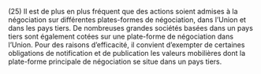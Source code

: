 (25) Il est de plus en plus fréquent que des actions soient admises à la négociation sur différentes plates-formes de négociation, dans l’Union et dans les pays tiers. De nombreuses grandes sociétés basées dans un pays tiers sont également cotées sur une plate-forme de négociation dans l’Union. Pour des raisons d’efficacité, il convient d’exempter de certaines obligations de notification et de publication les valeurs mobilières dont la plate-forme principale de négociation se situe dans un pays tiers.